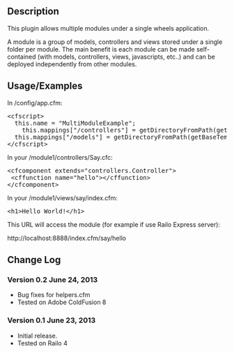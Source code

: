 <h2>Description</h2>
<p>This plugin allows multiple modules under a single wheels application. </p>
<p> A module is a group of models, controllers and views stored under a single folder per module. The main benefit is each module can be made self-contained (with models, controllers, views, javascripts, etc..) and can be deployed independently from other modules.</p>

<h2>Usage/Examples</h2>
<p>In /config/app.cfm:</p>
<p>
  <pre>&lt;cfscript&gt;<br />  this.name = &quot;MultiModuleExample&quot;;<br />	this.mappings[&quot;/controllers&quot;] = getDirectoryFromPath(getBaseTemplatePath()) &amp; &quot;controllers&quot;;<br />	this.mappings[&quot;/models&quot;] = getDirectoryFromPath(getBaseTemplatePath()) &amp; &quot;models&quot;;<br />&lt;/cfscript&gt;</pre>
In your /module1/controllers/Say.cfc: </p>
<p>
  <pre>&lt;cfcomponent extends=&quot;controllers.Controller&quot;&gt;<br />	&lt;cffunction name=&quot;hello&quot;&gt;&lt;/cffunction&gt;<br />&lt;/cfcomponent&gt;</pre>
In your /module1/views/say/index.cfm:</p>
<p>
  <pre>&lt;h1&gt;Hello World!&lt;/h1&gt;</pre>
This URL will access the module (for example if use Railo Express server):</p>
<p>http://localhost:8888/index.cfm/say/hello</p>
<h2>Change Log</h2>
<h3>Version 0.2 June 24, 2013</h3>
<ul>
  <li>Bug fixes for helpers.cfm</li>
  <li>Tested on Adobe ColdFusion 8</li>
</ul>
<h3>Version 0.1 June 23, 2013</h3>
<ul>
  <li>Initial release.</li>
  <li>Tested on Railo 4</li>
</ul>
<p>&nbsp;</p>
<p><br />
</p>
